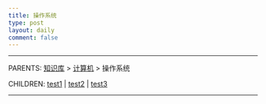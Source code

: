 ```yaml
---
title: 操作系统
type: post
layout: daily
comment: false
---
```


---

PARENTS: [知识库](/gknows/wiki) > [计算机](/gknows/计算机) > 操作系统

CHILDREN: [test1](/gknows/test1) | [test2](/gknows/test2) | [test3](/gknows/test3)

---

